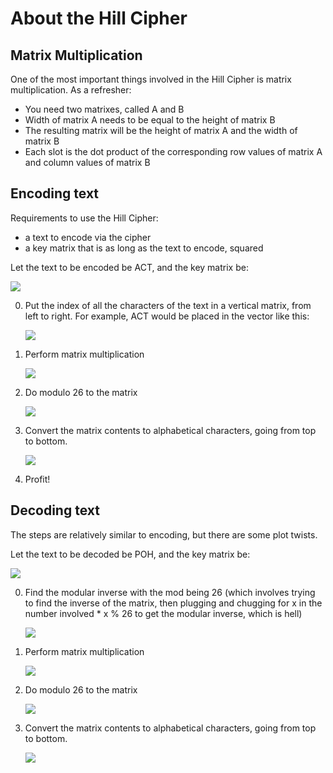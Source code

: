 # About the Hill Cipher

## Matrix Multiplication

One of the most important things involved in the Hill Cipher is matrix multiplication. As a refresher:

- You need two matrixes, called A and B
- Width of matrix A needs to be equal to the height of matrix B
- The resulting matrix will be the height of matrix A and the width of matrix B
- Each slot is the dot product of the corresponding row values of matrix A and column values of matrix B


## Encoding text

Requirements to use the Hill Cipher:

- a text to encode via the cipher
- a key matrix that is as long as the text to encode, squared

Let the text to be encoded be ACT, and the key matrix be:

<img src="https://latex.codecogs.com/svg.image?\begin{bmatrix}6&space;&&space;24&space;&&space;21\\&space;13&space;&&space;16&space;&&space;10\\&space;20&space;&&space;17&space;&&space;15\end{bmatrix}">

0. Put the index of all the characters of the text in a vertical matrix, from left to right. For example, ACT would be placed in the vector like this:

   <img src="https://latex.codecogs.com/svg.image?\begin{bmatrix}0\\&space;2\\&space;19\end{bmatrix}">

1. Perform matrix multiplication

   <img src="https://latex.codecogs.com/svg.image?\begin{bmatrix}6&space;&&space;4&space;&&space;21\\&space;13&space;&&space;16&space;&&space;10\\&space;20&space;&&space;17&space;&&space;15\end{bmatrix}*&space;\begin{bmatrix}0\\&space;2\\&space;19\end{bmatrix}&space;=&space;\begin{bmatrix}67&space;\\222&space;\\319\end{bmatrix}">

2. Do modulo 26 to the matrix

   <img src="https://latex.codecogs.com/svg.image?\begin{bmatrix}67&space;\\222&space;\\319\end{bmatrix}&space;%&space;26&space;=\begin{bmatrix}15&space;\\14&space;\\7\end{bmatrix}&space;">

3. Convert the matrix contents to alphabetical characters, going from top to bottom.

   <img src="https://latex.codecogs.com/svg.image?\begin{bmatrix}15&space;\\14&space;\\7\end{bmatrix}&space;\to&space;POH">

4. Profit!

## Decoding text

The steps are relatively similar to encoding, but there are some plot twists.

Let the text to be decoded be POH, and the key matrix be:

<img src="https://latex.codecogs.com/svg.image?\begin{bmatrix}6&space;&&space;24&space;&&space;21\\&space;13&space;&&space;16&space;&&space;10\\&space;20&space;&&space;17&space;&&space;15\end{bmatrix}">

0. Find the modular inverse with the mod being 26 (which involves trying to find the inverse of the matrix, then plugging and chugging for x in the number involved * x % 26 to get the modular inverse, which is hell)

   <img src="https://latex.codecogs.com/svg.image?\begin{bmatrix}6&space;&&space;24&space;&&space;1&space;\\13&space;&&space;16&space;&&space;10&space;\\20&space;&&space;17&space;&&space;15&space;\\\end{bmatrix}^{-1}(\textup{mod&space;}&space;26)&space;\equiv&space;\begin{bmatrix}8&space;&&space;5&space;&&space;10&space;\\21&space;&&space;8&space;&&space;21&space;\\21&space;&&space;12&space;&&space;8&space;\\\end{bmatrix}">

1. Perform matrix multiplication

   <img src="https://latex.codecogs.com/svg.image?\begin{bmatrix}8&space;&&space;5&space;&&space;10&space;\\21&space;&&space;8&space;&&space;21&space;\\21&space;&&space;12&space;&&space;8&space;\\\end{bmatrix}\begin{bmatrix}15&space;\\14&space;\\7\end{bmatrix}=\begin{bmatrix}260&space;\\574&space;\\539\end{bmatrix}">

2. Do modulo 26 to the matrix

   <img src="https://latex.codecogs.com/svg.image?\begin{bmatrix}260&space;\\574&space;\\539\end{bmatrix}&space;\equiv&space;\begin{bmatrix}0&space;\\2&space;\\19\end{bmatrix}(\textup{mod&space;}&space;26)">

3. Convert the matrix contents to alphabetical characters, going from top to bottom.

   <img src="https://latex.codecogs.com/svg.image?\begin{bmatrix}0&space;\\2&space;\\19\end{bmatrix}\to&space;ACT">
